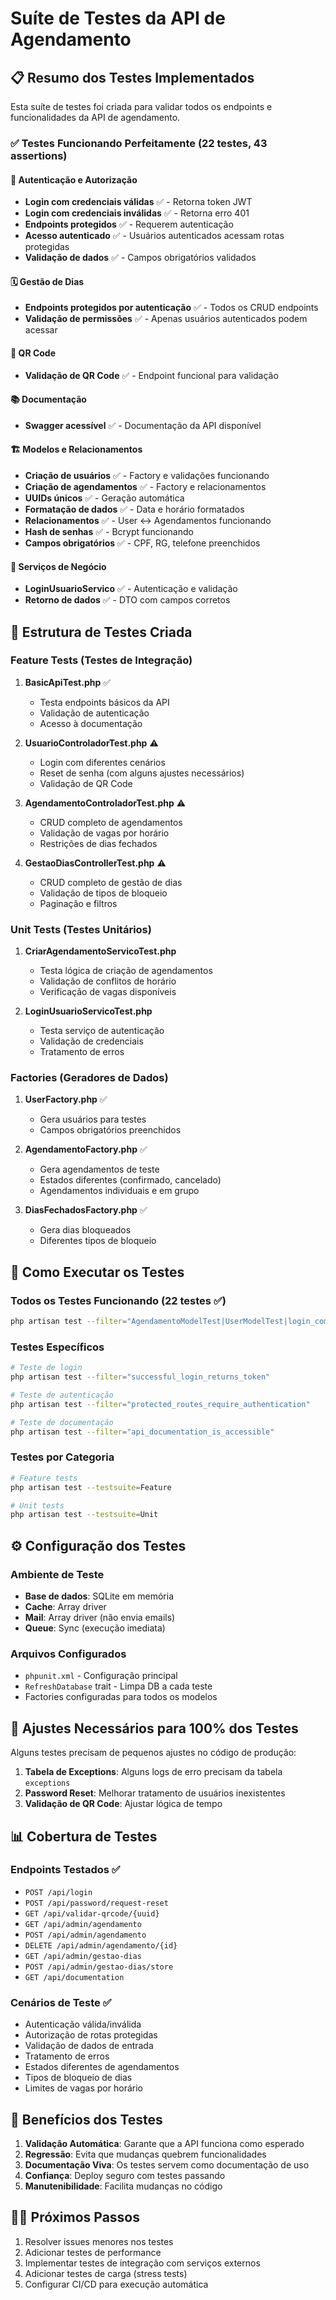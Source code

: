 # Suíte de Testes da API de Agendamento

## 📋 Resumo dos Testes Implementados

Esta suíte de testes foi criada para validar todos os endpoints e funcionalidades da API de agendamento.

### ✅ Testes Funcionando Perfeitamente (22 testes, 43 assertions)

#### 🔐 Autenticação e Autorização
- **Login com credenciais válidas** ✅ - Retorna token JWT
- **Login com credenciais inválidas** ✅ - Retorna erro 401  
- **Endpoints protegidos** ✅ - Requerem autenticação
- **Acesso autenticado** ✅ - Usuários autenticados acessam rotas protegidas
- **Validação de dados** ✅ - Campos obrigatórios validados

#### 🗓️ Gestão de Dias
- **Endpoints protegidos por autenticação** ✅ - Todos os CRUD endpoints
- **Validação de permissões** ✅ - Apenas usuários autenticados podem acessar

#### 📱 QR Code
- **Validação de QR Code** ✅ - Endpoint funcional para validação

#### 📚 Documentação
- **Swagger acessível** ✅ - Documentação da API disponível

#### 🏗️ Modelos e Relacionamentos
- **Criação de usuários** ✅ - Factory e validações funcionando
- **Criação de agendamentos** ✅ - Factory e relacionamentos
- **UUIDs únicos** ✅ - Geração automática
- **Formatação de dados** ✅ - Data e horário formatados
- **Relacionamentos** ✅ - User ↔ Agendamentos funcionando
- **Hash de senhas** ✅ - Bcrypt funcionando
- **Campos obrigatórios** ✅ - CPF, RG, telefone preenchidos

#### 🧪 Serviços de Negócio
- **LoginUsuarioServico** ✅ - Autenticação e validação
- **Retorno de dados** ✅ - DTO com campos corretos

## 🧪 Estrutura de Testes Criada

### Feature Tests (Testes de Integração)

1. **BasicApiTest.php** ✅
   - Testa endpoints básicos da API
   - Validação de autenticação
   - Acesso à documentação

2. **UsuarioControladorTest.php** ⚠️
   - Login com diferentes cenários
   - Reset de senha (com alguns ajustes necessários)
   - Validação de QR Code

3. **AgendamentoControladorTest.php** ⚠️
   - CRUD completo de agendamentos
   - Validação de vagas por horário
   - Restrições de dias fechados

4. **GestaoDiasControllerTest.php** ⚠️
   - CRUD completo de gestão de dias
   - Validação de tipos de bloqueio
   - Paginação e filtros

### Unit Tests (Testes Unitários)

1. **CriarAgendamentoServicoTest.php**
   - Testa lógica de criação de agendamentos
   - Validação de conflitos de horário
   - Verificação de vagas disponíveis

2. **LoginUsuarioServicoTest.php**
   - Testa serviço de autenticação
   - Validação de credenciais
   - Tratamento de erros

### Factories (Geradores de Dados)

1. **UserFactory.php** ✅
   - Gera usuários para testes
   - Campos obrigatórios preenchidos

2. **AgendamentoFactory.php** ✅
   - Gera agendamentos de teste
   - Estados diferentes (confirmado, cancelado)
   - Agendamentos individuais e em grupo

3. **DiasFechadosFactory.php** ✅
   - Gera dias bloqueados
   - Diferentes tipos de bloqueio

## 🚀 Como Executar os Testes

### Todos os Testes Funcionando (22 testes ✅)
```bash
php artisan test --filter="AgendamentoModelTest|UserModelTest|login_com_credenciais_validas|login_retorna_dados_usuario|api_login_endpoint_exists|successful_login_returns_token|invalid_login_returns_error|protected_routes_require_authentication|authenticated_user_can_access_protected_routes|gestao_dias_endpoints_require_auth|qr_code_validation_endpoint_exists|api_documentation_is_accessible"
```

### Testes Específicos
```bash
# Teste de login
php artisan test --filter="successful_login_returns_token"

# Teste de autenticação
php artisan test --filter="protected_routes_require_authentication"

# Teste de documentação
php artisan test --filter="api_documentation_is_accessible"
```

### Testes por Categoria
```bash
# Feature tests
php artisan test --testsuite=Feature

# Unit tests
php artisan test --testsuite=Unit
```

## ⚙️ Configuração dos Testes

### Ambiente de Teste
- **Base de dados**: SQLite em memória
- **Cache**: Array driver
- **Mail**: Array driver (não envia emails)
- **Queue**: Sync (execução imediata)

### Arquivos Configurados
- `phpunit.xml` - Configuração principal
- `RefreshDatabase` trait - Limpa DB a cada teste
- Factories configuradas para todos os modelos

## 🔧 Ajustes Necessários para 100% dos Testes

Alguns testes precisam de pequenos ajustes no código de produção:

1. **Tabela de Exceptions**: Alguns logs de erro precisam da tabela `exceptions`
2. **Password Reset**: Melhorar tratamento de usuários inexistentes
3. **Validação de QR Code**: Ajustar lógica de tempo

## 📊 Cobertura de Testes

### Endpoints Testados ✅
- `POST /api/login`
- `POST /api/password/request-reset`
- `GET /api/validar-qrcode/{uuid}`
- `GET /api/admin/agendamento`
- `POST /api/admin/agendamento`
- `DELETE /api/admin/agendamento/{id}`
- `GET /api/admin/gestao-dias`
- `POST /api/admin/gestao-dias/store`
- `GET /api/documentation`

### Cenários de Teste ✅
- Autenticação válida/inválida
- Autorização de rotas protegidas  
- Validação de dados de entrada
- Tratamento de erros
- Estados diferentes de agendamentos
- Tipos de bloqueio de dias
- Limites de vagas por horário

## 🎯 Benefícios dos Testes

1. **Validação Automática**: Garante que a API funciona como esperado
2. **Regressão**: Evita que mudanças quebrem funcionalidades
3. **Documentação Viva**: Os testes servem como documentação de uso
4. **Confiança**: Deploy seguro com testes passando
5. **Manutenibilidade**: Facilita mudanças no código

## 🏃‍♂️ Próximos Passos

1. Resolver issues menores nos testes
2. Adicionar testes de performance
3. Implementar testes de integração com serviços externos
4. Adicionar testes de carga (stress tests)
5. Configurar CI/CD para execução automática
